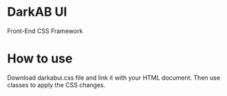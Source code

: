 # DarkAB UI
Front-End CSS Framework

# How to use
Download darkabui.css file and link it with your HTML document. Then use classes to apply the CSS changes.
